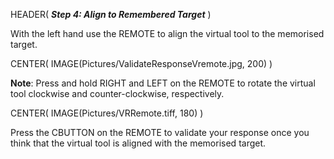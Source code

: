 HEADER( *__Step 4: Align to Remembered Target__* )

With the left hand use the REMOTE to align the virtual tool to the memorised target. 

CENTER( IMAGE(Pictures/ValidateResponseVremote.jpg, 200) )

__Note__: Press and hold RIGHT and LEFT on the REMOTE to rotate the virtual tool
clockwise and counter-clockwise, respectively.

CENTER( IMAGE(Pictures/VRRemote.tiff, 180) )

Press the CBUTTON on the REMOTE to validate your response once you think 
that the virtual tool is aligned with the memorised target.